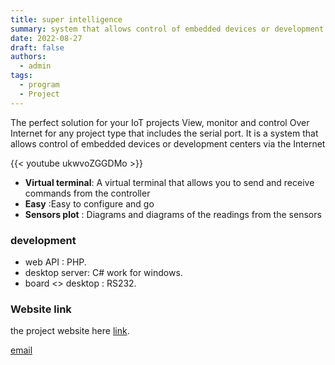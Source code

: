 ```yaml
---
title: super intelligence
summary: system that allows control of embedded devices or development centers via the Internet
date: 2022-08-27
draft: false
authors:
  - admin
tags:
  - program
  - Project
---
```

 
The perfect solution for your IoT projects
View, monitor and control Over Internet for any project type that includes the serial port.
It is a system that allows control of embedded devices or development centers via the Internet

{{< youtube ukwvoZGGDMo >}}

- **Virtual terminal**: A virtual terminal that allows you to send and receive commands from the controller
- **Easy** :Easy to configure and go
- **Sensors plot** : Diagrams and diagrams of the readings from the sensors


### development

- web API : PHP.
- desktop server: C# work for windows.
- board <> desktop : RS232.

### Website link

the project website here  [link](https://khaledhamidi.github.io/superIntelligence/).

[email](engkhamidi@gmail.com)
